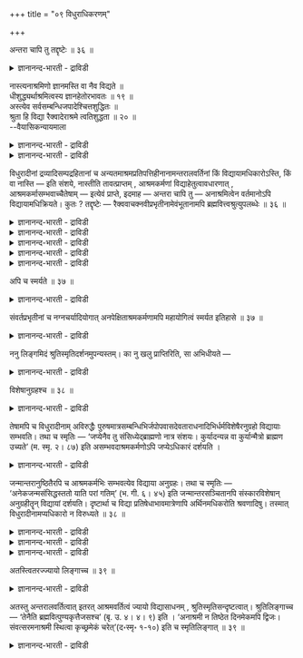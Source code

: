 +++
title = "०९ विधुराधिकरणम्"

+++

अन्तरा चापि तु तद्दृष्टेः ॥ ३६ ॥  
<details><summary>ज्ञानानन्द-भारती - द्राविडी</summary>

अन्दरा साबि तु तत्त्रुष्टे: ॥ ३६ ॥
</details>

नास्त्यनाश्रमिणो ज्ञानमस्ति वा नैव विद्यते ॥  
धीशुद्ध्यर्थाश्रमित्वस्य ज्ञानहेतोरभावतः ॥ १९ ॥  
अस्त्येव सर्वसम्बन्धिजपादेश्चित्तशुद्धितः ॥  
श्रुता हि विद्या रैक्वादेराश्रमे त्वतिशुद्धता ॥ २० ॥  
--वैयासिकन्यायमाला

<details><summary>ज्ञानानन्द-भारती - द्राविडी</summary>

अऩासिरमिक्कु ञाऩम् एऱ्पडादा? अल्लदु उण्डा? ञाऩत्तिऱ्कुक् कारणमायिरुक्किऱ
सित्तसुत्तियै पिरयो : जऩमायुळ्ळ आसिरम मुळ्ळवऩाय् इरुत्तल् इल्लाददिऩाल्
किडैक्कवे किडैक्कादु।
</details>

<details><summary>ज्ञानानन्द-भारती - द्राविडी</summary>

ऎल्लारुक्कुम् सम्बन्दप्पट्ट जबम् मुदलियदाल् सित्तसुत्ति एऱ्पडुमाऩदिऩाल्,
उण्डु ताऩ्। रैक्वर् मुदलियोर्क्कु वित्यै सॊल्लप्पडविल्लैया? आसिरमम्
इरुन्दालो अदिगमाऩ सुत्ति उण्डागुम्।
</details>

विधुरादीनां द्रव्यादिसम्पद्रहितानां च
अन्यतमाश्रमप्रतिपत्तिहीनानामन्तरालवर्तिनां किं विद्यायामधिकारोऽस्ति, किं
वा नास्ति — इति संशये, नास्तीति तावत्प्राप्तम् , आश्रमकर्मणां
विद्याहेतुत्वावधारणात् , आश्रमकर्मासम्भवाच्चैतेषाम् — इत्येवं प्राप्ते,
इदमाह — अन्तरा चापि तु — अनाश्रमित्वेन वर्तमानोऽपि विद्यायामधिक्रियते।
कुतः ? तद्दृष्टेः — रैक्ववाचक्नवीप्रभृतीनामेवंभूतानामपि
ब्रह्मवित्त्वश्रुत्युपलब्धेः ॥ ३६ ॥

<details><summary>ज्ञानानन्द-भारती - द्राविडी</summary>

(मुन्दिऩ आच्रमत्तै मुडित्तुविट्टु विट्टु वेऱु आसिरमम् कैक्कॊळ्ळामल्
नडुविलिरुक्कुम् विदुरऩ् मुदलाऩवर्गळुक्कु तत्वञाऩम् वरुमा वरादा ऎऩ्ऱु
सन्देहम्। सित्तसुत्तिऱ्कुक् कारणमाऩ आसिरम तर्मङ्गळ् अवर्गळिडमिल्लाददाल्
ञाऩम् वरादु ऎऩ्ऱु पूर्वबक्षम्।
</details>

<details><summary>ज्ञानानन्द-भारती - द्राविडी</summary>

आसिरमत्तै ऎदिर्बार्क्काद जबम् मुदलाऩ तर्मङ्गळ् सित्तसुत्तिऱ्कुक् कारणमाग
अवर्गळिडमिरुक्किऱ पडियाल् अवर्गळुक्कुम् ञाऩंवरुम्। अनाच्रमिगळाऩ
संवर्त्तर्। कार्क्कि मुदलाऩवर्गळ् ञाऩिगळाग इरुन्दिरुक्किऱार्गळ्।
मुऱ्पिऱविगळिल् सॆय्द आसिरम तर्मङ्गळालुम् इप्पिऱवियिल् ञाऩमेऱ्पडलाम्।
आगैयाल् विदुरऩ् मुदलाऩवर्गळुक्कुम् ञाऩम् एऱ्पडलाम् ऎऩ्ऱु सित्तान्दम्)।
</details>

<details><summary>ज्ञानानन्द-भारती - द्राविडी</summary>

तिरवियम् मुदलाऩ सम्बत्तु इल्लाद एदेऩु मॊरु आसिरमत्तैयडैयादिरुक्किऱ
मत्तियिलुळ्ळ विदु रऩ् मुदलाऩवर्गळुक्कु ञाऩत्तिल् अदिगारम् उण्डा? अल्लदु
किडैयादा ऎऩ्ऱु संसयम् वरुम्बोदु।
</details>

<details><summary>ज्ञानानन्द-भारती - द्राविडी</summary>

पूर्वबक्षम्: किडैयादु ऎऩ्ऱु एऱ्पडुगिऱदु। आसिरम कर्माक्कळुक्कु वित्या
सादऩत्तऩ्मै तीर्माऩिक् कप्पट्टदिऩालुम् इवर्गळुक्कु आसिरम कर्माक्कळ्
सम्बविक्काददिऩालुम्।
</details>

<details><summary>ज्ञानानन्द-भारती - द्राविडी</summary>

सित्तान्दम्: इव्विदम् वरुम् पोदु इदैच् चॊल्लुगिऱार्। “नडुविलिरुक्कुम्
आसिरममऱ्ऱवऩाग इरुप्पवऩ् कूड ञाऩत्तिल् अदिगारमुळ्ळवऩ्। एऩ्? “अव्विदम्
काण्बदाल्”, इव्विदमिरुन्दुवन्द रैक्वर्, वासक्ऩवी मुदलियवर्गळुक्कुम्
पिरह्मत्तैयऱिन्दुळ्ळ तऩ्मैयैच् चॊल्लुम् सुरुदि काणप्पडुवदाल्।
</details>

अपि च स्मर्यते ॥ ३७ ॥  
<details><summary>ज्ञानानन्द-भारती - द्राविडी</summary>

अबि स स्मर्यदे ॥ ३७ ॥
</details>

संवर्तप्रभृतीनां च नग्नचर्यादियोगात् अनपेक्षिताश्रमकर्मणामपि महायोगित्वं
स्मर्यत इतिहासे ॥ ३७ ॥

<details><summary>ज्ञानानन्द-भारती - द्राविडी</summary>

अवदूदसर्यै मुदलियदिऩ् सेर्क्कैयाल् आसिरम कर्माक्कळै अबेक्षिक्कामलिरुन्द
संवर्त्तर् मुदलाऩ वर्गळुक्कुम् इदिहासत्तिल् महायोगिगळाग इरुक्कुम् तऩ्मै
स्मरिक्कप्पडुगिऱदु।
</details>

ननु लिङ्गमिदं श्रुतिस्मृतिदर्शनमुपन्यस्तम्। का नु खलु प्राप्तिरिति, सा
अभिधीयते —

<details><summary>ज्ञानानन्द-भारती - द्राविडी</summary>

सुरुदि स्मिरुदि काट्टुगिऱदु ऎऩ्ऱ इन्द लिङ्गम् सॊल्लप्पट्टदु; आऩाल् ऎन्द
पिरमाणत्ताल् पिराप्ति? ऎऩ्ऱु अदु सॊल्लप्पडुगिऱदु:-
</details>

विशेषानुग्रहश्च ॥ ३८ ॥  
<details><summary>ज्ञानानन्द-भारती - द्राविडी</summary>

विसे षानुक्रहाच्च ॥ ३८ ॥
</details>

तेषामपि च विधुरादीनाम् अविरुद्धैः
पुरुषमात्रसम्बन्धिभिर्जपोपवासदेवताराधनादिभिर्धर्मविशेषैरनुग्रहो
विद्यायाः सम्भवति। तथा च स्मृतिः — ‘जप्येनैव तु संसिध्येद्ब्राह्मणो
नात्र संशयः। कुर्यादन्यन्न वा कुर्यान्मैत्रो ब्राह्मण उच्यते’ (म. स्मृ.
२। ८७) इति असम्भवदाश्रमकर्मणोऽपि जप्येऽधिकारं दर्शयति ।

<details><summary>ज्ञानानन्द-भारती - द्राविडी</summary>

अन्द विदुरऩ् मुदलाऩवर्गळुक्कुक्कूड मऩिदऩ् ऎऩ्बदुडऩ् मात्तिरम्
सम्बन्दमुळ्ळ जबम्, उबवासम्, तेवदारादऩम् मुदलाऩ विरुत्तमिल्लाद विसेष
तर्मङ् गळिऩाल् वित्यैयिऩुडैय अऩुक्रहम् सम्बविक्कुम्। अप्पडिये
स्मिरुदियुम् “पिराह्मणऩ् जबत्तिऩालेये नऩ्गु सित्तियै अडैयलाम्, इदिल्
सन्देहमिल्लै। वेऱु ऎदैयुम् सॆय्यट्टुम्, अल्लदु सॆय्यामले यिरुक्कट्टुम्।
तयैयुळ्ळवऩ् प्राह्मणऩ् ऎऩ्ऱु सॊल्लप्पडुगिऱाऩ्” ऎऩ्ऱु आसिरम कर्मा
सम्बविक्काद वऩुक्कुक्कूड जबत्तिल् अदिगारत्तैक् काट्टुगिऱदु।
</details>

जन्मान्तरानुष्ठितैरपि च आश्रमकर्मभिः सम्भवत्येव विद्याया अनुग्रहः। तथा
च स्मृतिः — ‘अनेकजन्मसंसिद्धस्ततो याति परां गतिम्’ (भ. गी. ६। ४५) इति
जन्मान्तरसञ्चितानपि संस्कारविशेषान् अनुग्रहीतॄन् विद्यायां दर्शयति।
दृष्टार्था च विद्या प्रतिषेधाभावमात्रेणापि अर्थिनमधिकरोति श्रवणादिषु।
तस्मात् विधुरादीनामप्यधिकारो न विरुध्यते ॥ ३८ ॥

<details><summary>ज्ञानानन्द-भारती - द्राविडी</summary>

वेऱु जऩ्माक्कळिल् अऩुष्टिक्कप्पट्टिरुक्कुम् आसिरम कर्माक्कळिऩालेयुेम्
वित्या विषयमाऩ अऩुक्रहम् एऱ्पडवे एऱ्पडुम्। अप्पडिये स्मिरुदि “अनेग
जऩ्माक्कळिल् नऩ्गु सित्तियडैन्दु पिऱगु उत्तममाऩ कदियै अडैगिऱाऩ्”
(कीदै।VI-४५) ऎऩ्ऱु वेऱु जऩ्माक्कळिल् सेर्त्तु वैक्कप्पट्ट विसेष
संस्कारङ्गळैयुम् वित्या विषयत्तिल् अऩुक्रहम् सॆय्बवैगळागक् काट्टुगिऱदु।
</details>

<details><summary>ज्ञानानन्द-भारती - द्राविडी</summary>

मेलुम् वित्यै नेरिल् पार्क्कप्पडुम् पिरयोज ऩत्तैयुडैयदाल्, तडुत्तल्
इल्लै ऎऩ्ऱ मात्तिरत् तिऩाल्गूड, विरुम्बुगिऱवऩै सिरवणम् मुदलियवै कळिल्
अदिगारमुळ्ळवऩागच् चॆय्गिऱदु।
</details>

<details><summary>ज्ञानानन्द-भारती - द्राविडी</summary>

आगैयाल् विदुरऩ् मुदलाऩवर्गळुक्कुक्कूड अदिगारम् विरुत्तप्पडविल्लै।
</details>

अतस्त्वितरज्ज्यायो लिङ्गाच्च ॥ ३९ ॥  
<details><summary>ज्ञानानन्द-भारती - द्राविडी</summary>

अदस्त्विदरज्ज्यायो लिङ्गाच्च ॥ ३९ ॥
</details>

अतस्तु अन्तरालवर्तित्वात् इतरत् आश्रमवर्तित्वं ज्यायो विद्यासाधनम् ,
श्रुतिस्मृतिसन्दृष्टत्वात्। श्रुतिलिङ्गाच्च — ‘तेनैति
ब्रह्मवित्पुण्यकृत्तैजसश्च’ (बृ. उ. ४। ४। ९) इति । ‘अनाश्रमी न तिष्ठेत
दिनमेकमपि द्विजः। संवत्सरमनाश्रमी स्थित्वा कृच्छ्रमेकं चरेत्’(द॰स्मृ॰
१-१०) इति च स्मृतिलिङ्गात् ॥ ३९ ॥

<details><summary>ज्ञानानन्द-भारती - द्राविडी</summary>

“आऩाल् इदैविड” इडैयिलिरुप्पदैविड “मऱ्ऱदु” आसिरममुळ्ळदायिरुप्पदु मेलाऩ
वित्या सा तऩम्, सुरुदि स्मिरुदिगळिल् कण्डिरुप्पदिऩाल्। “पुण्णि यम्
सॆय्बवऩ् तैजसऩाग (सुत्तमाऩ पुत्तियुळ्ळ वऩाग) पिरह्मत्तै अऱिन्दवऩाग अन्द
ञाऩत्ताल् (पिरह्मत्तै) अडैगिऱाऩ्" (पिरुहत्।IV-४\*९) ऎऩ्ऱ सुरुदि
लिङ्गत्तिऩालुम्; “पिराह्मणऩ् ऒरुनाळ् कूड आसिरमिल्लादवऩाग इरुक्कक्कूडादु।
ऒरु वरुषम् आसिरममिल्लामलिरुन्दुविट्टाल् ऒरु किरुच्चिरत्तै अऩुष्टिक्क
वेण्डुम्” ऎऩ्ऱ स्मिरुदि लिङ्गत्तिऩालुम्।
</details>


